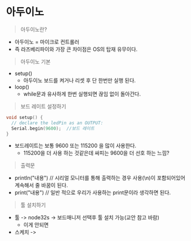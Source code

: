 # 아두이노

> 아두이노란?
- 아두이노 = 마이크로 컨트롤러 
- 즉 라즈베리파이와 가장 큰 차이점은 OS의 탑재 유무이다.

> 아두이노 기본
- setup()
  - 아두이노 보드를 켜거나 리셋 후 단 한번만 실행 된다.
- loop()   
  -  while문과 유사하게 한번 실행되면 끊임 없이 돌아간다.
> 보드 레이트 설정하기
```C
void setup() {
  // declare the ledPin as an OUTPUT:
  Serial.begin(9600);  //보드 레이트
}
```
- 보드레이트는 보통 9600 또는 115200 을 많이 사용한다.
  - 115200을 더 사용 하는 것같은데 싸피는 9600을 더 선호 하는 느낌?


> 출력문
- println("내용") // 시리얼 모니터를 통해 출력하는 경우 사용(\n)이 포함되어있어 계속해서 줄 바꿈이 된다. 
- print("내용") // 일반 적으로 우리가 사용하는 print문이라 생각하면 된다.

> 툴 설치하기
- 툴 -> node32s -> 보드매니저 선택후 툴 설치 가능(교안 참고 바람)
  - 이게 안되면 
- 스케치 -> 